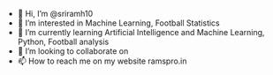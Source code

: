 - 👋 Hi, I’m @sriramh10
- 👀 I’m interested in Machine Learning, Football Statistics
- 🌱 I’m currently learning Artificial Intelligence and Machine Learning, Python, Football analysis
- 💞️ I’m looking to collaborate on 
- 📫 How to reach me on my website ramspro.in 

<!---
sriramh10/sriramh10 is a ✨ special ✨ repository because its `README.md` (this file) appears on your GitHub profile.
You can click the Preview link to take a look at your changes.
--->
